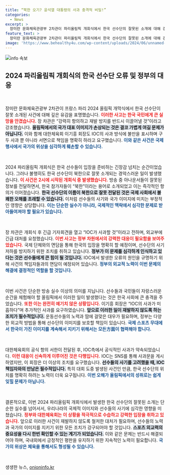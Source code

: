```yaml
---
title: “북한 오기? 윤석열 대통령의 사과 충격적 비밀!”
categories:
  - News
excerpt: >
  장미란 문화체육관광부 2차관이 파리올림픽 개회식에서 한국 선수단의 잘못된 소개에 대해 강력히 항의하며 재발 방지를 약속받겠다고 밝혔다. IOC 사과 후, 외교부도 긴급 대응에 나섰다.
feature_text: >
  장미란 문화체육관광부 2차관이 파리올림픽 개회식에서 한국 선수단의 잘못된 소개에 대해 강력히 항의하며 재발 방지를 약속받겠다고 밝혔다. IOC 사과 후, 외교부도 긴급 대응에 나섰다.
image: 'https://www.behealthy4u.com/wp-content/uploads/2024/06/unnamed-file.png'
---
```


<p><img src="https://www.behealthy4u.com/wp-content/uploads/2024/06/unnamed-file.png" alt="info 속보" /></p>

<h2 data-ke-size="size26">2024 파리올림픽 개회식의 한국 선수단 오류 및 정부의 대응</h2>

<p data-ke-size="size16">&nbsp;</p>

<p>장미란 문화체육관광부 2차관이 프랑스 파리 2024 올림픽 개막식에서 한국 선수단이 잘못 소개된 사건에 대해 깊은 유감을 표명했습니다. <b><span style="color: #ee2323;">이러한 사고는 한국 국민에게 큰 실망을 안겼습니다.</span></b> 장 차관은 “강력히 항의하고 재발 방지를 반드시 이끌어낼 것”이라고 강조했습니다. <b><span style="background-color: #21538527;">올림픽에서의 국가 대표 이미지가 손상되는 것은 결코 가볍게 여길 문제가 아닙니다.</span></b> 이와 함께 대한체육회 이기흥 회장도 IOC의 사과 방식에 불만을 표시하며 구두 사과 뿐 아니라 서면으로 책임을 명확히 하라고 요구했습니다. <b><span style="color: #1a5490;">이와 같은 사건은 국제 행사에서 국가의 위상을 심각하게 훼손할 수 있습니다.</span></b></p>

<p data-ke-size="size16">&nbsp;</p>

<p>2024 파리올림픽 개회식은 한국 선수들이 입장을 준비하는 긴장감 넘치는 순간이었습니다. 그러나 불행히도 한국 선수단이 북한으로 잘못 소개되는 경악스러운 일이 발생했습니다. <b><span style="color: #ee2323;">이 사건은 2시에 시작된 개회식 중 발생했습니다.</span></b> 방송 중 아나운서들이 잘못된 정보를 전달하면서, 한국 참가자들이 “북한”이라는 용어로 소개되었고 이는 즉각적인 항의가 이어졌습니다. <b><span style="background-color: #21538527;">한국 선수단의 이름이 북한으로 잘못 전달된 것은 국제 사회에서 불쾌한 오해를 초래할 수 있습니다.</span></b> 이처럼 선수들의 사기와 국가 이미지에 미치는 부정적인 영향은 상당합니다. <b><span style="color: #1a5490;">이는 단순한 실수가 아니라, 국제적인 맥락에서 심각한 문제로 받아들여져야 할 필요가 있습니다.</span></b></p>

<p data-ke-size="size16">&nbsp;</p>

<p>장 차관은 개회식 후 긴급 기자회견을 열고 “IOC가 사과할 것”이라고 전하며, 외교부에 긴급 대처를 요청했습니다. <b><span style="color: #ee2323;">이번 사고는 정부 차원에서의 강력한 대응이 필요함을 보여주었습니다.</span></b> 국제 단체와의 면담을 통해 한국의 입장을 명확히 할 예정이며, 선수단의 사기 저하를 방지하기 위한 조치를 취하고 있습니다. <b><span style="background-color: #21538527;">정부가 이 문제를 심각하게 인식하고 있다는 것은 선수들에게 큰 힘이 될 것입니다.</span></b> IOC에서 발생한 오류의 원인을 규명하기 위해 사건의 책임자들과의 면담이 예정되어 있습니다. <b><span style="color: #1a5490;">정부의 외교적 노력이 이번 문제의 해결에 결정적인 역할을 할 것입니다.</span></b></p>

<p data-ke-size="size16">&nbsp;</p>

<p>이번 사건은 단순한 방송 실수 이상의 의미를 지닙니다. 선수들과 국민들이 자랑스러운 순간을 체험해야 할 올림픽에서 이러한 일이 발생했다는 것은 한국 사회에 큰 충격을 주었습니다. <b><span style="color: #ee2323;">또한 이는 완전히 예기치 않은 상황입니다.</span></b> 이기흥 회장은 “IOC의 사과가 미흡하다”며 추가적인 사과를 요구하였습니다. <b><span style="background-color: #21538527;">앞으로 이러한 일이 재발하지 않도록 하는 조치가 필수적입니다.</span></b> 운동선수들의 노력과 땀에 걸맞은 대우가 필요하며, 정부는 다양한 외교적 방법을 통해 선수단의 이미지를 보호할 책임이 있습니다. <b><span style="color: #1a5490;">국제 스포츠 무대에서 한국이 가진 이미지를 계속해서 지키기 위해서는 모든方面이 협력해야 합니다.</span></b></p>

<p data-ke-size="size16">&nbsp;</p>

<p>대한체육회의 공식 항의 서한이 전달된 후, IOC측에서 공식적인 사과가 약속되었습니다. <b><span style="color: #ee2323;">이런 대응이 신속하게 이루어진 것은 다행입니다.</span></b> IOC는 SNS를 통해 사과문을 게시하였지만, 이 회장은 더 이상의 조치를 요구했습니다. <b><span style="background-color: #21538527;">선수들의 사기를 고려했을 때, IOC 책임자와의 만남은 필수적입니다.</span></b> 특히 대회 도중 발생된 사건인 만큼, 한국 선수단의 위치를 명확히 하려는 노력이 더욱 요구됩니다. <b><span style="color: #1a5490;">이번 오해가 올림픽에서의 성취로는 쉽게 잊힐 문제가 아닙니다.</span></b></p>

<p data-ke-size="size16">&nbsp;</p>

<p>결론적으로, 이번 2024 파리올림픽 개회식에서 발생한 한국 선수단의 잘못된 소개는 단순한 실수를 넘어서서, 우리나라의 국제적 이미지와 선수들의 사기에 심각한 영향을 미쳤습니다. <b><span style="color: #ee2323;">정부와 대한체육회는 이 상황을 적극적으로 수습하고 강력한 입장을 취하고 있습니다.</span></b> 앞으로 이러한 사건이 재발하지 않도록 철저한 대처가 필요하며, 선수들의 노력과 국가의 이미지를 지키기 위한 모든 조치가 강구되어야 할 것입니다. <b><span style="background-color: #21538527;">스포츠 외교력의 중요성을 다시 한번 확인할 수 있는 계기가 되었습니다.</span></b> 이와 같은 문제는 반드시 해결되어야 하며, 국내외에서 긍정적인 평판을 유지하기 위한 지속적인 노력이 필요합니다. <b><span style="color: #1a5490;">국가의 위상은 체육을 통해서도 형성될 수 있습니다.</span></b></p>

<p data-ke-size="size16">&nbsp;</p>
생생한 뉴스, <a href="https://onioninfo.kr" rel="dofollow">onioninfo.kr</a>


